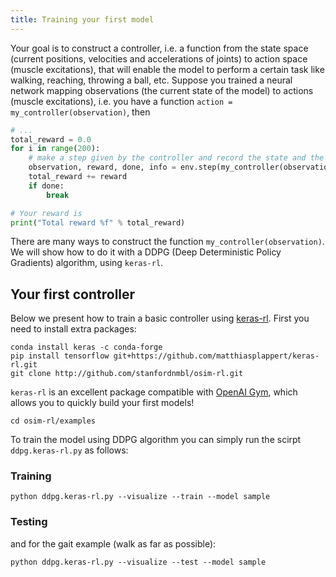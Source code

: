 ```yaml
---
title: Training your first model
---
```


Your goal is to construct a controller, i.e. a function from the state space (current positions, velocities and accelerations of joints) to action space (muscle excitations), that will enable the model to perform a certain task like walking, reaching, throwing a ball, etc. Suppose you trained a neural network mapping observations (the current state of the model) to actions (muscle excitations), i.e. you have a function `action = my_controller(observation)`, then
```python
# ...
total_reward = 0.0
for i in range(200):
    # make a step given by the controller and record the state and the reward
    observation, reward, done, info = env.step(my_controller(observation))
    total_reward += reward
    if done:
        break

# Your reward is
print("Total reward %f" % total_reward)
```
There are many ways to construct the function `my_controller(observation)`. We will show how to do it with a DDPG (Deep Deterministic Policy Gradients) algorithm, using `keras-rl`. 

## Your first controller

Below we present how to train a basic controller using [keras-rl](https://github.com/matthiasplappert/keras-rl). First you need to install extra packages:

    conda install keras -c conda-forge
    pip install tensorflow git+https://github.com/matthiasplappert/keras-rl.git
    git clone http://github.com/stanfordnmbl/osim-rl.git

`keras-rl` is an excellent package compatible with [OpenAI Gym](http://gym.openai.com/), which allows you to quickly build your first models!


    cd osim-rl/examples

To train the model using DDPG algorithm you can simply run the scirpt
`ddpg.keras-rl.py` as follows:

### Training

    python ddpg.keras-rl.py --visualize --train --model sample

### Testing

and for the gait example (walk as far as possible):

    python ddpg.keras-rl.py --visualize --test --model sample
